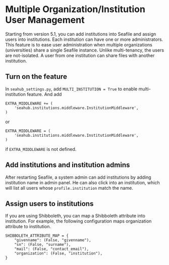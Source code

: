 # Multiple Organization/Institution User Management

Starting from version 5.1, you can add institutions into Seafile and assign users into institutions. Each institution can have one or more administrators. This feature is to ease user administration when multiple organizations (universities) share a single Seafile instance. Unlike multi-tenancy, the users are not-isolated. A user from one institution can share files with another institution.

## Turn on the feature

In `seahub_settings.py`, add `MULTI_INSTITUTION = True` to enable multi-institution feature. And add

```
EXTRA_MIDDLEWARE += (
    'seahub.institutions.middleware.InstitutionMiddleware',
)
```

or

```
EXTRA_MIDDLEWARE = (
    'seahub.institutions.middleware.InstitutionMiddleware',
)
```

if `EXTRA_MIDDLEWARE` is not defined.

## Add institutions and institution admins

After restarting Seafile, a system admin can add institutions by adding institution name in admin panel. He can also click into an institution, which will list all users whose `profile.institution` match the name.

## Assign users to institutions

If you are using Shibboleth, you can map a Shibboleth attribute into institution. For example, the following configuration maps organization attribute to institution.

```
SHIBBOLETH_ATTRIBUTE_MAP = {
    "givenname": (False, "givenname"),
    "sn": (False, "surname"),
    "mail": (False, "contact_email"),
    "organization": (False, "institution"),
}
```
